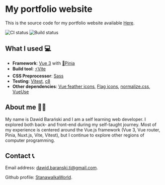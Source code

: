 # My portfolio website

This is the source code for my portfolio website available [Here](https://stanawalkaworld.github.io/).

![CI status](https://github.com/StanawalkaWorld/portfolio-website/actions/workflows/CI.yml/badge.svg)
![Build status](https://github.com/StanawalkaWorld/portfolio-website/actions/workflows/main.yml/badge.svg)

## What I used 💻

- **Framework**: [Vue 3](https://vuejs.org) with [🍍Pinia](https://pinia.vuejs.org/)
- **Build tool**: [⚡Vite](https://vitejs.dev)  
- **CSS Preprocessor**: [Sass](https://sass-lang.com/)
- **Testing**: [Vitest](https://vitest.dev/), [c8](https://github.com/bcoe/c8)
- **Other dependencies**: [Vue feather icons](https://vue-icons.github.io/), [Flag icons](https://github.com/lipis/flag-icons), [normalize.css](https://necolas.github.io/normalize.css/), [VueUse](https://vueuse.org/)


## About me 👨‍💻

My name is Dawid Barański and I am a self learning web developer. I explored both back- and front-end during my self-taught journey. Most of my experience is centered around the Vue.js framework (Vue 3, Vue router, Pinia, Nuxt.js, Vite, Vitest), but I continue to explore other regions of computer programming.

## Contact 📞

Email address: [dawid.baranski.ti@gmail.com](mailto:dawid.baranski.ti@gmail.com).

Github profile: [StanawalkaWorld](https://github.com/StanawalkaWorld).
